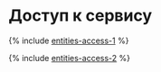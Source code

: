 # Доступ к сервису


{% include [entities-access-1](../_conref/conref/id-entities/access-1.md) %}


{% include [entities-access-2](../_conref/conref/id-entities/access-2.md) %}


